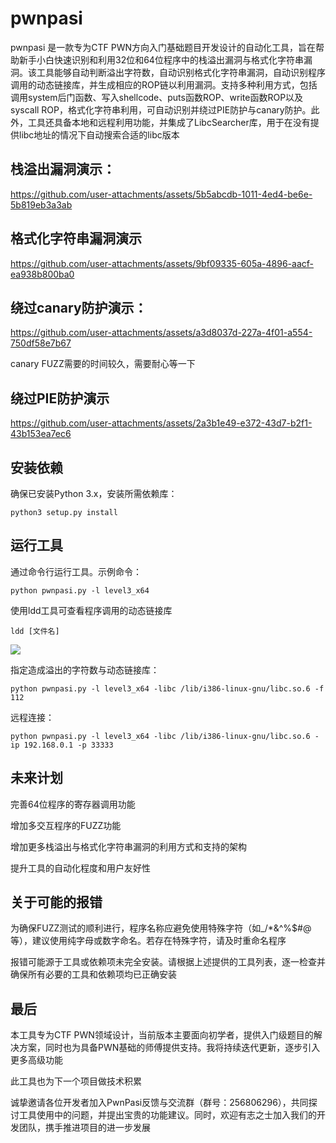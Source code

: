 # pwnpasi
pwnpasi 是一款专为CTF PWN方向入门基础题目开发设计的自动化工具，旨在帮助新手小白快速识别和利用32位和64位程序中的栈溢出漏洞与格式化字符串漏洞。该工具能够自动判断溢出字符数，自动识别格式化字符串漏洞，自动识别程序调用的动态链接库，并生成相应的ROP链以利用漏洞。支持多种利用方式，包括调用system后门函数、写入shellcode、puts函数ROP、write函数ROP以及syscall ROP，格式化字符串利用，可自动识别并绕过PIE防护与canary防护。此外，工具还具备本地和远程利用功能，并集成了LibcSearcher库，用于在没有提供libc地址的情况下自动搜索合适的libc版本



## 栈溢出漏洞演示：

https://github.com/user-attachments/assets/5b5abcdb-1011-4ed4-be6e-5b819eb3a3ab

## 格式化字符串漏洞演示



https://github.com/user-attachments/assets/9bf09335-605a-4896-aacf-ea938b800ba0

## 绕过canary防护演示：



https://github.com/user-attachments/assets/a3d8037d-227a-4f01-a554-750df58e7b67

canary FUZZ需要的时间较久，需要耐心等一下



## 绕过PIE防护演示



https://github.com/user-attachments/assets/2a3b1e49-e372-43d7-b2f1-43b153ea7ec6


## 安装依赖
确保已安装Python 3.x，安装所需依赖库：

```
python3 setup.py install
```

## 运行工具
通过命令行运行工具。示例命令：

```
python pwnpasi.py -l level3_x64
```

使用ldd工具可查看程序调用的动态链接库

```
ldd [文件名]
```

![](https://cdn.nlark.com/yuque/0/2025/png/27444040/1740375618886-31437dd2-55a3-4063-bc27-96492cc4c109.png)

指定造成溢出的字符数与动态链接库：

```
python pwnpasi.py -l level3_x64 -libc /lib/i386-linux-gnu/libc.so.6 -f 112
```

远程连接：

```
python pwnpasi.py -l level3_x64 -libc /lib/i386-linux-gnu/libc.so.6 -ip 192.168.0.1 -p 33333
```

## 未来计划
完善64位程序的寄存器调用功能

增加多交互程序的FUZZ功能

增加更多栈溢出与格式化字符串漏洞的利用方式和支持的架构

提升工具的自动化程度和用户友好性

## 关于可能的报错
为确保FUZZ测试的顺利进行，程序名称应避免使用特殊字符（如_/*&^%$#@等），建议使用纯字母或数字命名。若存在特殊字符，请及时重命名程序

报错可能源于工具或依赖项未完全安装。请根据上述提供的工具列表，逐一检查并确保所有必要的工具和依赖项均已正确安装

## 最后
本工具专为CTF PWN领域设计，当前版本主要面向初学者，提供入门级题目的解决方案，同时也为具备PWN基础的师傅提供支持。我将持续迭代更新，逐步引入更多高级功能

此工具也为下一个项目做技术积累

诚挚邀请各位开发者加入PwnPasi反馈与交流群（群号：256806296），共同探讨工具使用中的问题，并提出宝贵的功能建议。同时，欢迎有志之士加入我们的开发团队，携手推进项目的进一步发展
